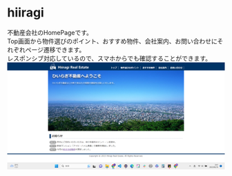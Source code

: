 # hiiragi
不動産会社のHomePageです。<br>
Top画面から物件選びのポイント、おすすめ物件、会社案内、お問い合わせにそれぞれページ遷移できます。<br>
レスポンシブ対応しているので、スマホからでも確認することができます。
![hiiragi](./hiiragi.png)
